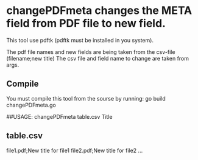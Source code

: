 # changePDFmeta changes the META field from PDF file to new field.

This tool use pdftk (pdftk must be installed in you system).

The pdf file names and new fields are being taken from the csv-file (filename;new title)
The csv file and field name to change are taken from args.

## Compile
You must compile this tool from the sourse by running:
	go build changePDFmeta.go


##USAGE: 
changePDFmeta table.csv Title

table.csv
---------
file1.pdf;New title for file1
file2.pdf;New title for file2
...